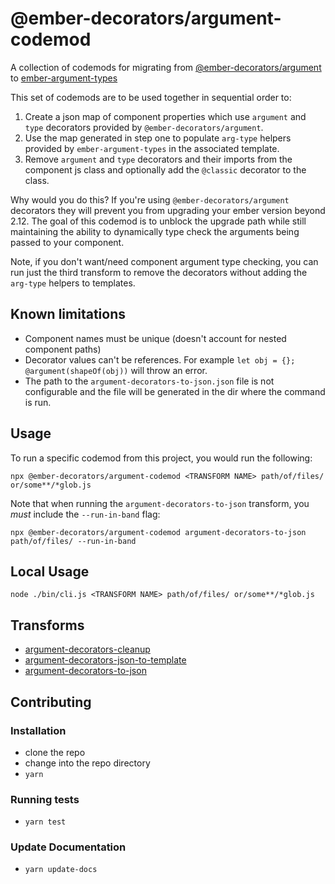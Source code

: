 # @ember-decorators/argument-codemod

A collection of codemods for migrating from [@ember-decorators/argument](https://github.com/ember-decorators/argument) to [ember-argument-types](https://github.com/pzuraq/ember-argument-types)

This set of codemods are to be used together in sequential order to:

1. Create a json map of component properties which use `argument` and `type` decorators provided by `@ember-decorators/argument`.
2. Use the map generated in step one to populate `arg-type` helpers provided by `ember-argument-types` in the associated template.
3. Remove `argument` and `type` decorators and their imports from the component js class and optionally add the `@classic` decorator to the class.

Why would you do this? If you're using `@ember-decorators/argument` decorators they will prevent you from upgrading your ember version beyond 2.12. The goal of this codemod is to unblock the upgrade path while still maintaining the ability to dynamically type check the arguments being passed to your component.

Note, if you don't want/need component argument type checking, you can run just the third transform to remove the decorators without adding the `arg-type` helpers to templates.

## Known limitations

- Component names must be unique (doesn't account for nested component paths)
- Decorator values can't be references. For example `let obj = {}; @argument(shapeOf(obj))` will throw an error.
- The path to the `argument-decorators-to-json.json` file is not configurable and the file will be generated in the dir where the command is run.

## Usage

To run a specific codemod from this project, you would run the following:

```
npx @ember-decorators/argument-codemod <TRANSFORM NAME> path/of/files/ or/some**/*glob.js
```

Note that when running the `argument-decorators-to-json` transform, you _must_ include the `--run-in-band` flag:

```
npx @ember-decorators/argument-codemod argument-decorators-to-json path/of/files/ --run-in-band
```

## Local Usage

```
node ./bin/cli.js <TRANSFORM NAME> path/of/files/ or/some**/*glob.js
```

## Transforms

<!--TRANSFORMS_START-->

- [argument-decorators-cleanup](transforms/argument-decorators-cleanup/README.md)
- [argument-decorators-json-to-template](transforms/argument-decorators-json-to-template/README.md)
- [argument-decorators-to-json](transforms/argument-decorators-to-json/README.md)
<!--TRANSFORMS_END-->

## Contributing

### Installation

- clone the repo
- change into the repo directory
- `yarn`

### Running tests

- `yarn test`

### Update Documentation

- `yarn update-docs`
